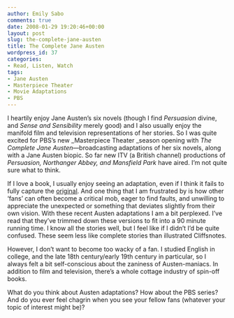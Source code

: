 ```yaml
---
author: Emily Sabo
comments: true
date: 2008-01-29 19:20:46+00:00
layout: post
slug: the-complete-jane-austen
title: The Complete Jane Austen
wordpress_id: 37
categories:
- Read, Listen, Watch
tags:
- Jane Austen
- Masterpiece Theater
- Movie Adaptations
- PBS
---
```





I heartily enjoy Jane Austen’s six novels (though I find _Persuasion_ divine, and _Sense and Sensibility_ merely good) and I also usually enjoy the manifold film and television representations of her stories.  So I was quite excited for PBS’s new _Masterpiece Theater _season opening with _The Complete Jane Austen_—broadcasting adaptations of her six novels, along with a Jane Austen biopic.  So far new ITV (a British channel) productions of _Persuasion, Northanger Abbey, _and _Mansfield__ Park_ have aired.  I’m not quite sure what to think.  







If I love a book, I usually enjoy seeing an adaptation, even if I think it fails to fully capture the [original](http://http://neutrino.neu.edu/library/blog/blog2/index.php?p=14).  And one thing that I am frustrated by is how other ‘fans’ can often become a critical mob, eager to find faults, and unwilling to appreciate the unexpected or something that deviates slightly from their own vision.   With these recent Austen adaptations I am a bit perplexed.  I’ve read that they’ve trimmed down these versions to fit into a 90 minute running time.  I know all the stories well, but I feel like if I didn’t I’d be quite confused.  These seem less like complete stories than illustrated Cliffsnotes. 







However, I don’t want to become too wacky of a fan.  I studied English in college, and the late 18th century/early 19th century in particular, so I always felt a bit self-conscious about the zaniness of Austen-maniacs.  In addition to film and television, there’s a whole cottage industry of spin-off books.







What do you think about Austen adaptations?  How about the PBS series?  And do you ever feel chagrin when you see your fellow fans (whatever your topic of interest might be)?
